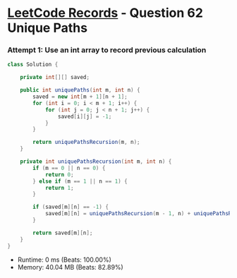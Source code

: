 # [LeetCode Records](../../README.md) - Question 62 Unique Paths

### Attempt 1: Use an int array to record previous calculation
```java
class Solution {

    private int[][] saved;

    public int uniquePaths(int m, int n) {
        saved = new int[m + 1][n + 1];
        for (int i = 0; i < m + 1; i++) {
            for (int j = 0; j < n + 1; j++) {
                saved[i][j] = -1;
            }
        }

        return uniquePathsRecursion(m, n);
    }

    private int uniquePathsRecursion(int m, int n) {
        if (m == 0 || n == 0) {
            return 0;
        } else if (m == 1 || n == 1) {
            return 1;
        }

        if (saved[m][n] == -1) {
            saved[m][n] = uniquePathsRecursion(m - 1, n) + uniquePathsRecursion(m, n - 1);
        }

        return saved[m][n];
    }
}
```
- Runtime: 0 ms (Beats: 100.00%)
- Memory: 40.04 MB (Beats: 82.89%)

<br>
